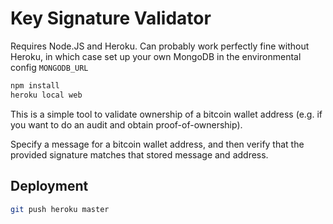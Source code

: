 # Key Signature Validator

Requires Node.JS and Heroku. Can probably work perfectly fine without Heroku, in which case set up your own MongoDB in the environmental config ```MONGODB_URL```

``` bash
npm install
heroku local web
```

This is a simple tool to validate ownership of a bitcoin wallet address (e.g. if you want to do an audit and obtain proof-of-ownership).

Specify a message for a bitcoin wallet address, and then verify that the provided signature matches that stored message and address.

## Deployment

``` bash
git push heroku master
```
